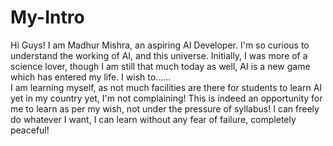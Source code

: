 # My-Intro
Hi Guys! I am Madhur Mishra, an aspiring AI Developer. I'm so curious to understand the working of AI, and this universe. Initially, I was more of a science lover, though I am still that much today as well, AI is a new game which has entered my life. I wish to......
<br>
I am learning myself, as not much facilities are there for students to learn AI yet in my country yet, I'm not complaining! This is indeed an opportunity for me to learn as per my wish, not under the pressure of syllabus! I can freely do whatever I want, I can learn without any fear of failure, completely peaceful!
